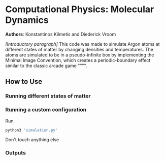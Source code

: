 # Computational Physics: Molecular Dynamics

**Authors**: Konstantinos Kilmetis and Diederick Vroom

*[Introductory paragraph]*
This code was made to simulate Argon atoms at different states of matter by changing densities and temperatures. The atoms are simulated to be in a pseudo-infinite box by implementing the Minimal Image Convention, which creates a periodic-boundary effect similar to the classic arcade game """".

## How to Use

### Running different states of matter

### Running a custom configuration

Run

```python
python3 'simulation.py'
```

Don't touch anything else

### Outputs
